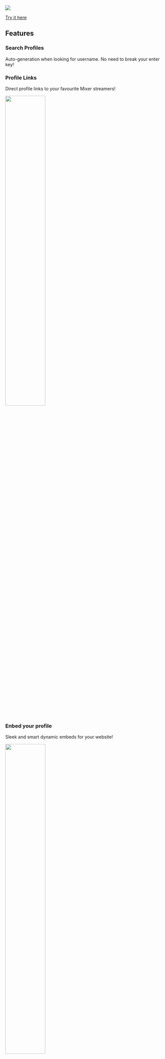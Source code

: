 <img src="https://i.imgur.com/YToAhwK.png">

[Try it here](https://mixlook.ml)

## Features

### Search Profiles
Auto-generation when looking for username. No need to break your enter key!

### Profile Links
Direct profile links to your favourite Mixer streamers!

<img src="https://cloud.headwayapp.co/changelogs_images/images/big/000/031/513-edb4ce3b9dc6f44423a1a94102a66d8b00836a05.png" width="50%">

### Enbed your profile
Sleek and smart dynamic embeds for your website!

<img src="https://cloud.headwayapp.co/changelogs_images/images/big/000/031/535-50ae620295637c741f5c354bf33e2cf93a124edc.gif" width="50%">

## Changelog
[View the changelog](https://feedback.orangop.us/changelog?labels=mixlook)

## Recent Updates
- Embedded profiles are now live!
- New url parameters to hide/show certain things.

## Roadmap
- Plans to add social buttons.
- Any other suggestions? Let me know!

## Bugs & Suggestions

Any bugs to report or suggestions? [Submit an Suggestion/Bug on our Issue Tracker](https://github.com/orangopus/Mixlook/issues)
